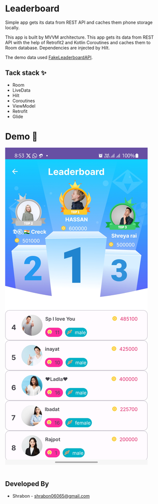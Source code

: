 ﻿# Leaderboard

Simple app gets its data from REST API and caches them phone storage locally.

This app is built by MVVM architecture. This app gets its data from REST API with the help of Retrofit2 and Kotlin Coroutines and caches them to Room database. Dependencies are injected by Hilt.
<br>

The demo data used [FakeLeaderboardAPI](https://raw.githubusercontent.com/mhasancse17/JsonFile/main/leaderboard.json).
<br>

Tack stack ✨
------------------------------------
* Room
* LiveData
* Hilt
* Coroutines
* ViewModel
* Retrofit
* Glide
  <br>

# Demo 🚀
![demo](https://github.com/saif-uddin-shrabon/Showcase/blob/main/Photo/Screenshot_20231112_205340_Leaderboard.jpg?raw=true)
<br><br>

Developed By
------------------------------------
* Shrabon - <shrabon06065@gmail.com> 
